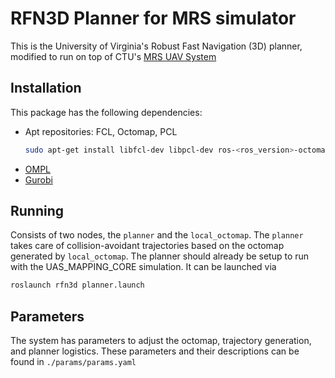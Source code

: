 # RFN3D Planner for MRS simulator
This is the University of Virginia's Robust Fast Navigation (3D) planner, modified to run on top of CTU's [MRS UAV System](https://github.com/ctu-mrs/mrs_uav_system)

## Installation
This package has the following dependencies:
* Apt repositories: FCL, Octomap, PCL
  ```bash
  sudo apt-get install libfcl-dev libpcl-dev ros-<ros_version>-octomap*
  ```
* [OMPL](https://ompl.kavrakilab.org/installation.html)
* [Gurobi](https://www.gurobi.com/downloads/gurobi-software/)

## Running
Consists of two nodes, the `planner` and the `local_octomap`. The `planner` takes care of collision-avoidant trajectories based on the octomap generated by `local_octomap`. The planner should already be setup to run with the UAS_MAPPING_CORE 
simulation. It can be launched via

```bash
roslaunch rfn3d planner.launch
```

## Parameters
The system has parameters to adjust the octomap, trajectory generation, and planner logistics. These parameters and their descriptions can be found in `./params/params.yaml`
